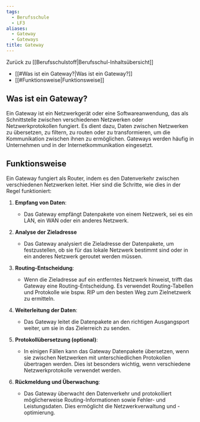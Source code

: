 ```yaml
---
tags:
  - Berufsschule
  - LF3
aliases:
  - Gateway
  - Gateways
title: Gateway
---
```

Zurück zu [[Berufsschulstoff|Berufsschul-Inhaltsübersicht]]

- [[#Was ist ein Gateway?|Was ist ein Gateway?]]
- [[#Funktionsweise|Funktionsweise]]

## Was ist ein Gateway?

Ein Gateway ist ein Netzwerkgerät oder eine Softwareanwendung, das als Schnittstelle zwischen verschiedenen Netzwerken oder Netzwerkprotokollen fungiert. Es dient dazu, Daten zwischen Netzwerken zu übersetzen, zu filtern, zu routen oder zu transformieren, um die Kommunikation zwischen ihnen zu ermöglichen. Gateways werden häufig in Unternehmen und in der Internetkommunikation eingesetzt.

## Funktionsweise

Ein Gateway fungiert als Router, indem es den Datenverkehr zwischen verschiedenen Netzwerken leitet. Hier sind die Schritte, wie dies in der Regel funktioniert:

1. **Empfang von Daten**:
	- Das Gateway empfängt Datenpakete von einem Netzwerk, sei es ein LAN, ein WAN oder ein anderes Netzwerk.
    
2. **Analyse der Zieladresse**
	- Das Gateway analysiert die Zieladresse der Datenpakete, um festzustellen, ob sie für das lokale Netzwerk bestimmt sind oder in ein anderes Netzwerk geroutet werden müssen.
    
3. **Routing-Entscheidung**: 
	- Wenn die Zieladresse auf ein entferntes Netzwerk hinweist, trifft das Gateway eine Routing-Entscheidung. Es verwendet Routing-Tabellen und Protokolle wie bspw. RIP um den besten Weg zum Zielnetzwerk zu ermitteln.
    
4. **Weiterleitung der Daten**: 
	- Das Gateway leitet die Datenpakete an den richtigen Ausgangsport weiter, um sie in das Zielerreich zu senden. 
    
5. **Protokollübersetzung (optional)**: 
	- In einigen Fällen kann das Gateway Datenpakete übersetzen, wenn sie zwischen Netzwerken mit unterschiedlichen Protokollen übertragen werden. Dies ist besonders wichtig, wenn verschiedene Netzwerkprotokolle verwendet werden.
    
6. **Rückmeldung und Überwachung**: 
	- Das Gateway überwacht den Datenverkehr und protokolliert möglicherweise Routing-Informationen sowie Fehler- und Leistungsdaten. Dies ermöglicht die Netzwerkverwaltung und -optimierung.